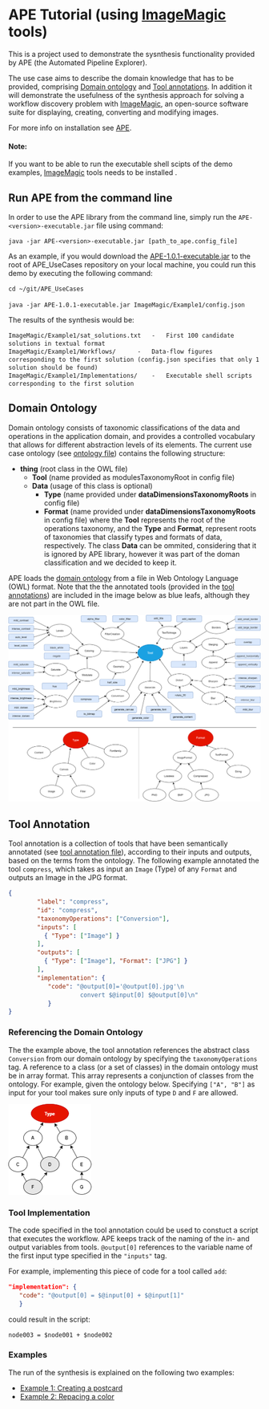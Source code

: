 # APE Tutorial (using [ImageMagic](https://imagemagick.org/index.php) tools)

This is a project used to demonstrate the sysnthesis functionality provided by APE (the Automated Pipeline Explorer).

The use case aims to describe the domain knowledge that has to be provided, comprising [Domain ontology](#domain-ontology) and [Tool annotations](#tool-annotation). In addition it will demonstrate the usefulness of the synthesis approach for solving a workflow discovery problem with [ImageMagic](https://imagemagick.org/index.php), an open-source software suite for displaying, creating, converting and modifying images.

For more info on installation see [APE](https://github.com/sanctuuary/APE).

#### Note: 
If you want to be able to run the executable shell scipts of the demo examples, [ImageMagic](https://imagemagick.org/index.php) tools needs to be installed .

## Run APE from the command line
In order to use the APE library from the command line, simply run the `APE-<version>-executable.jar` file using command:


    java -jar APE-<version>-executable.jar [path_to_ape.config_file]
    

As an example, if you would download the [APE-1.0.1-executable.jar](https://repo.maven.apache.org/maven2/io/github/sanctuuary/APE/1.0.1/APE-1.0.1-executable.jar) to the root of APE_UseCases repository on your local machine, you could run this demo by executing the following command:


    cd ~/git/APE_UseCases
    
    java -jar APE-1.0.1-executable.jar ImageMagic/Example1/config.json

The results of the synthesis would be:

	ImageMagic/Example1/sat_solutions.txt	-	First 100 candidate solutions in textual format
	ImageMagic/Example1/Workflows/		-	Data-flow figures corresponding to the first solution (config.json specifies that only 1 solution should be found)
	ImageMagic/Example1/Implementations/	-	Executable shell scripts corresponding to the first solution


## Domain Ontology
Domain ontology consists of taxonomic classifications of the data and operations in the application domain, and provides a controlled  vocabulary  that  allows  for  different  abstraction  levels  of  its  elements. The current use case ontology (see [ontology file](imagemagick_taxonomy.owl)) contains the following structure:
- **thing** (root class in the OWL file)
  - **Tool** (name provided as modulesTaxonomyRoot in config file)
  - **Data** (usage of this class is optional)
     -  **Type** (name provided under **dataDimensionsTaxonomyRoots** in config file)
     - **Format** (name provided under **dataDimensionsTaxonomyRoots** in config file)
where the **Tool** represents the root of the operations taxonomy, and the **Type** and **Format**, represent roots of taxonomies that classify types and formats of data, respectively. The class **Data** can be ommited, considering that it is ignored by APE library, however it was part of the doman classification and we decided to keep it. 

APE loads the [domain ontology](imagemagick_taxonomy.owl) from a file in Web Ontology Language (OWL) format. Note that the the annotated tools (provided in the [tool annotations](#tool-annotation)) are included in the image below as blue leafs, although they are not part in the OWL file.

![](images/ImageMagick_Taxonomy.png)

## Tool Annotation
Tool annotation is a collection of tools that have been semantically annotated (see [tool annotation file](tool_annotations.json)), according to their inputs and outputs, based on the terms from the ontology. The following example annotated the tool `compress`, which takes as input an `Image` (Type) of any `Format` and outputs an Image in the JPG format.

```json
{
        "label": "compress",
        "id": "compress",
        "taxonomyOperations": ["Conversion"],
        "inputs": [
          { "Type": ["Image"] }
        ],
        "outputs": [
          { "Type": ["Image"], "Format": ["JPG"] }
        ],
        "implementation": { 
           "code": "@output[0]='@output[0].jpg'\n
                    convert $@input[0] $@output[0]\n" 
           }
}
```

### Referencing the Domain Ontology
The the example above, the tool annotation references the abstract class `Conversion` from our domain ontology by specifying the `taxonomyOperations` tag.
A reference to a class (or a set of classes) in the domain ontology must be in array format. This array represents a conjunction of classes from the ontology. For example, given the ontology below. Specifying `["A", "B"]` as input for your tool makes sure only inputs of type `D` and `F` are allowed.

![](images/TypesTaxonomy.png)

### Tool Implementation
The code specified in the tool annotation could be used to constuct a script that executes the workflow.
APE keeps track of the naming of the in- and output variables from tools. `@output[0]` references to the variable name of the first input type specified in the `"inputs"` tag.

For example, implementing this piece of code for a tool called `add`:
```json
"implementation": {
   "code": "@output[0] = $@input[0] + $@input[1]"
   }
```
could result in the script:
```text
node003 = $node001 + $node002
```

### Examples
The run of the synthesis is explained on the following two examples:
- [Example 1: Creating a postcard](Example1)
- [Example 2: Repacing a color](Example2)
